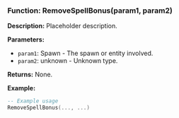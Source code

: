 ### Function: RemoveSpellBonus(param1, param2)

**Description:**
Placeholder description.

**Parameters:**
- `param1`: Spawn - The spawn or entity involved.
- `param2`: unknown - Unknown type.

**Returns:** None.

**Example:**

```lua
-- Example usage
RemoveSpellBonus(..., ...)
```
